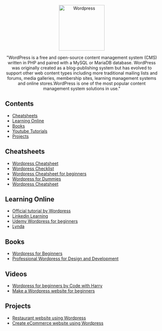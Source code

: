 <div align="center" >
<img width="150" src = "https://upload.wikimedia.org/wikipedia/commons/2/20/WordPress_logo.svg" alt="Wordpress">
</div>
<div align="center">

"WordPress is a free and open-source content management system (CMS) written in PHP and paired with a MySQL or MariaDB database.  WordPress was originally created as a blog-publishing system but has evolved to support other web content types including more traditional mailing lists and forums, media galleries, membership sites, learning management systems and online stores.WordPress is one of the most popular content management system solutions in use."
</div>

## Contents 
- [Cheatsheets](#cheatsheets)<br/>
- [Learning Online](#learning-online)<br/>
- [Books](#books)<br/>
- [Youtube Tutorials](#youtube-tutorials)<br/>
- [Projects](#projects)<br/>

## Cheatsheets
- [Wordpress Cheatsheet](https://www.hostinger.com/tutorials/wordpress-cheat-sheet)
- [Wordpress Checklist](https://www.wefixyourwp.com/wordpress-development-checklist/)
- [Wordpress Cheatsheet for beginners](https://websitesetup.org/wordpress-cheat-sheet/)
- [Wordpress for Dummies](https://www.dummies.com/web-design-development/wordpress/wordpress-for-dummies-cheat-sheet/)
- [Wordpress Cheatsheet](https://www.onextrapixel.com/wp-content/uploads/2010/09/wordpress-cheat-sheet.pdf)

## Learning Online
- [Official tutorial by Wordpress](https://wordpress.com/learn/)
- [Linkedin Learning](https://www.linkedin.com/learning/search?entityType=COURSE&keywords=wordpress)
- [Udemy Wordpress for beginners](https://www.udemy.com/course/wordpress-for-beginners-course/)
- [Lynda](https://www.lynda.com/WordPress-training-tutorials/330-0.html)


## Books 
- [Wordpress for Beginners](https://www.amazon.com/WordPress-Beginners-2020-Step-Step-ebook/dp/B082SYXLDF/)
- [Professional Wordpress for Design and Development](https://www.amazon.com/Professional-WordPress-Development-Brad-Williams-ebook/dp/B00RZDEKVA/)


## Videos 
- [Wordpress for beginners by Code with Harry](https://www.youtube.com/watch?v=GlLRYml8mCY)
- [Make a Wordpress website for beginners ](https://www.youtube.com/watch?v=8AZ8GqW5iak)

## Projects
- [Restaurant website using Wordpress](https://www.youtube.com/watch?v=OfUvCZ0JSzE)
- [Create eCommerce website using Wordpress](https://www.youtube.com/watch?v=2xiX5fASWg8)